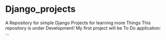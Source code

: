 # Django_projects
A Repository for simple Django Projects for learning more Things
This repository is under Development!
My first project will be To Do application:
...
